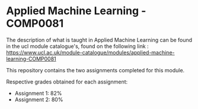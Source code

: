 # Applied Machine Learning - COMP0081

The description of what is taught in Applied Machine Learning can be found in the ucl module catalogue's, found on the following link : https://www.ucl.ac.uk/module-catalogue/modules/applied-machine-learning-COMP0081

This repository contains the two assignments completed for this module. 

Respective grades obtained for each assignment:
- Assignment 1: 82%
- Assignment 2: 80%
